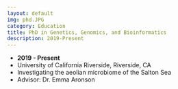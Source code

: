 ```yaml
---
layout: default
img: phd.JPG
category: Education
title: PhD in Genetics, Genomics, and Bioinformatics
description: 2019-Present
---
```


* __2019 - Present__
* University of California Riverside, Riverside, CA
* Investigating the aeolian microbiome of the Salton Sea
* Advisor: Dr. Emma Aronson
 
